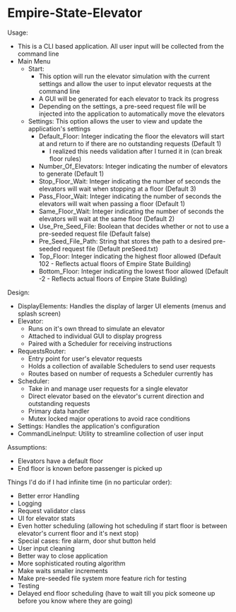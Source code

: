 # Empire-State-Elevator
Usage:
- This is a CLI based application. All user input will be collected from the command line
- Main Menu
    - Start: 
        - This option will run the elevator simulation with the current settings and allow the user to input elevator requests at the command line
        - A GUI will be generated for each elevator to track its progress
        - Depending on the settings, a pre-seed request file will be injected into the application to automatically move the elevators
    - Settings: This option allows the user to view and update the application's settings
        - Default_Floor: Integer indicating the floor the elevators will start at and return to if there are no outstanding requests (Default 1)
        	- I realized this needs validation after I turned it in (can break floor rules)
	    - Number_Of_Elevators: Integer indicating the number of elevators to generate (Default 1)
	    - Stop_Floor_Wait: Integer indicating the number of seconds the elevators will wait when stopping at a floor (Default 3)
	    - Pass_Floor_Wait: Integer indicating the number of seconds the elevators will wait when passing a floor (Default 1)
	    - Same_Floor_Wait: Integer indicating the number of seconds the elevators will wait at the same floor (Default 2)
	    - Use_Pre_Seed_File: Boolean that decides whether or not to use a pre-seeded request file (Default false)
	    - Pre_Seed_File_Path: String that stores the path to a desired pre-seeded request file (Default preSeed.txt)
	    - Top_Floor: Integer indicating the highest floor allowed (Default 102 - Reflects actual floors of Empire State Building)
	    - Bottom_Floor: Integer indicating the lowest floor allowed (Default -2 - Reflects actual floors of Empire State Building)

Design:
- DisplayElements: Handles the display of larger UI elements (menus and splash screen)
- Elevator:
    - Runs on it's own thread to simulate an elevator
    - Attached to individual GUI to display progress
    - Paired with a Scheduler for receiving instructions
- RequestsRouter:
    - Entry point for user's elevator requests
    - Holds a collection of available Schedulers to send user requests
    - Routes based on number of requests a Scheduler currently has
- Scheduler:
    - Take in and manage user requests for a single elevator
    - Direct elevator based on the elevator's current direction and outstanding requests
    - Primary data handler
    - Mutex locked major operations to avoid race conditions
- Settings: Handles the application's configuration
- CommandLineInput: Utility to streamline collection of user input

Assumptions:
- Elevators have a default floor
- End floor is known before passenger is picked up

Things I'd do if I had infinite time (in no particular order):
- Better error Handling
- Logging
- Request validator class
- UI for elevator stats
- Even hotter scheduling (allowing hot scheduling if start floor is between elevator's current floor and it's next stop)
- Special cases: fire alarm, door shut button held
- User input cleaning
- Better way to close application
- More sophisticated routing algorithm
- Make waits smaller increments
- Make pre-seeded file system more feature rich for testing
- Testing
- Delayed end floor scheduling (have to wait till you pick someone up before you know where they are going)

